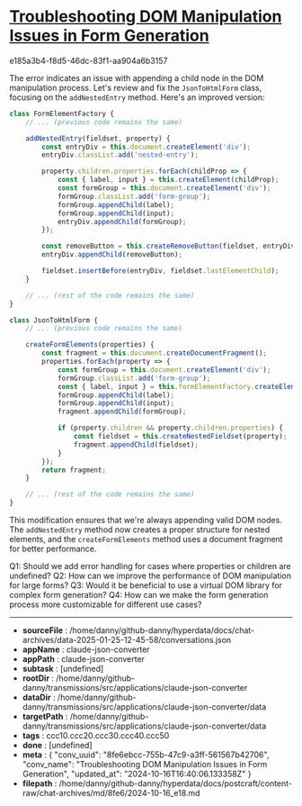 # [Troubleshooting DOM Manipulation Issues in Form Generation](https://claude.ai/chat/8fe6ebcc-755b-47c9-a3ff-561567b42706)

e185a3b4-f8d5-46dc-83f1-aa904a6b3157

 The error indicates an issue with appending a child node in the DOM manipulation process. Let's review and fix the `JsonToHtmlForm` class, focusing on the `addNestedEntry` method. Here's an improved version:

```javascript
class FormElementFactory {
    // ... (previous code remains the same)

    addNestedEntry(fieldset, property) {
        const entryDiv = this.document.createElement('div');
        entryDiv.classList.add('nested-entry');

        property.children.properties.forEach(childProp => {
            const { label, input } = this.createElement(childProp);
            const formGroup = this.document.createElement('div');
            formGroup.classList.add('form-group');
            formGroup.appendChild(label);
            formGroup.appendChild(input);
            entryDiv.appendChild(formGroup);
        });

        const removeButton = this.createRemoveButton(fieldset, entryDiv);
        entryDiv.appendChild(removeButton);

        fieldset.insertBefore(entryDiv, fieldset.lastElementChild);
    }

    // ... (rest of the code remains the same)
}

class JsonToHtmlForm {
    // ... (previous code remains the same)

    createFormElements(properties) {
        const fragment = this.document.createDocumentFragment();
        properties.forEach(property => {
            const formGroup = this.document.createElement('div');
            formGroup.classList.add('form-group');
            const { label, input } = this.formElementFactory.createElement(property);
            formGroup.appendChild(label);
            formGroup.appendChild(input);
            fragment.appendChild(formGroup);

            if (property.children && property.children.properties) {
                const fieldset = this.createNestedFieldset(property);
                fragment.appendChild(fieldset);
            }
        });
        return fragment;
    }

    // ... (rest of the code remains the same)
}
```

This modification ensures that we're always appending valid DOM nodes. The `addNestedEntry` method now creates a proper structure for nested elements, and the `createFormElements` method uses a document fragment for better performance.

Q1: Should we add error handling for cases where properties or children are undefined?
Q2: How can we improve the performance of DOM manipulation for large forms?
Q3: Would it be beneficial to use a virtual DOM library for complex form generation?
Q4: How can we make the form generation process more customizable for different use cases?

---

* **sourceFile** : /home/danny/github-danny/hyperdata/docs/chat-archives/data-2025-01-25-12-45-58/conversations.json
* **appName** : claude-json-converter
* **appPath** : claude-json-converter
* **subtask** : [undefined]
* **rootDir** : /home/danny/github-danny/transmissions/src/applications/claude-json-converter
* **dataDir** : /home/danny/github-danny/transmissions/src/applications/claude-json-converter/data
* **targetPath** : /home/danny/github-danny/transmissions/src/applications/claude-json-converter/data
* **tags** : ccc10.ccc20.ccc30.ccc40.ccc50
* **done** : [undefined]
* **meta** : {
  "conv_uuid": "8fe6ebcc-755b-47c9-a3ff-561567b42706",
  "conv_name": "Troubleshooting DOM Manipulation Issues in Form Generation",
  "updated_at": "2024-10-16T16:40:06.133358Z"
}
* **filepath** : /home/danny/github-danny/hyperdata/docs/postcraft/content-raw/chat-archives/md/8fe6/2024-10-16_e18.md